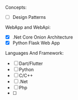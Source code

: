 Concepts:
- [ ] Design Patterns

WebApp and WebApi:
- [x] .Net Core Onion Architecture
- [x] Python Flask Web App

Languages And Framework:
- [ ] Dart/Flutter
- [ ] Python
- [ ] C/C++
- [ ] .Net
- [ ] Php
- [ ] 

